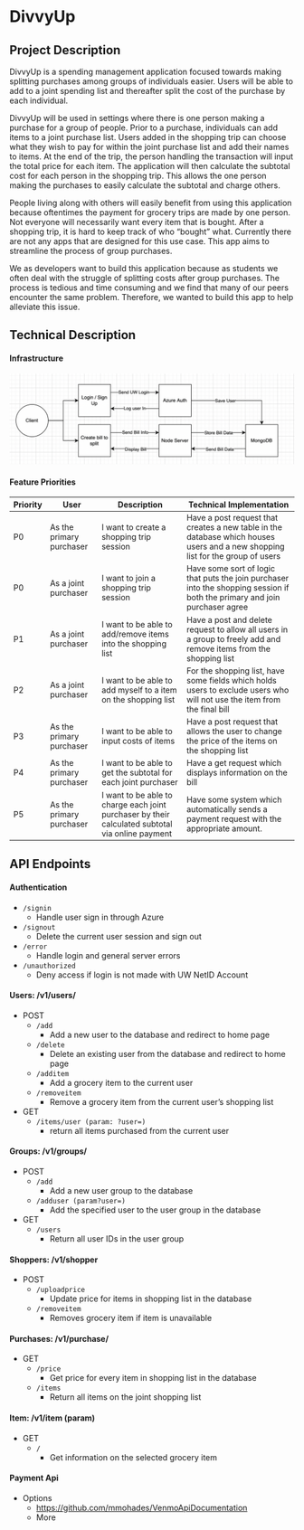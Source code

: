 # DivvyUp

## Project Description
DivvyUp is a spending management application focused towards making splitting purchases among groups of individuals easier. Users will be able to add to a joint spending list and thereafter split the cost of the purchase by each individual.

DivvyUp will be used in settings where there is one person making a purchase for a group of people. Prior to a purchase, individuals can add items to a joint purchase list. Users added in the shopping trip can choose what they wish to pay for within the joint purchase list and add their names to items. At the end of the trip, the person handling the transaction will input the total price for each item. The application will then calculate the subtotal cost for each person in the shopping trip. This allows the one person making the purchases to easily calculate the subtotal and charge others. 

People living along with others will easily benefit from using this application because oftentimes the payment for grocery trips are made by one person. Not everyone will necessarily want every item that is bought. After a shopping trip, it is hard to keep track of who “bought” what. Currently there are not any apps that are designed for this use case. This app aims to streamline the process of group purchases. 

We as developers want to build this application because as students we often deal with the struggle of splitting costs after group purchases. The process is tedious and time consuming and we find that many of our peers encounter the same problem. Therefore, we wanted to build this app to help alleviate this issue. 

## Technical Description

#### Infrastructure
![architecture diagram](diagrams/divvyinfra.png)

#### Feature Priorities
| Priority | User | Description | Technical Implementation |
|---|---|---|---|
| P0 | As the primary purchaser | I want to create a shopping trip session | Have a post request that creates a new table in the database which houses users and a new shopping list for the group of users |
| P0 | As a joint purchaser | I want to join a shopping trip session | Have some sort of logic that puts the join purchaser into the shopping session if both the primary and join purchaser agree |
| P1 | As a joint purchaser | I want to be able to add/remove items into the shopping list | Have a post and delete request to allow all users in a group to freely add and remove items from the shopping list |
| P2 | As a joint purchaser | I want to be able to add myself to a item on the shopping list | For the shopping list, have some fields which holds users to exclude users who will not use the item from the final bill | 
| P3 | As the primary purchaser | I want to be able to input costs of items | Have a post request that allows the user to change the price of the items on the shopping list | 
| P4 | As the primary  purchaser | I want to be able to get the subtotal for each joint purchaser | Have a get request which displays information on the bill |
| P5 | As the primary purchaser | I want to be able to charge each joint purchaser by their calculated subtotal via online payment | Have some system which automatically sends a payment request with the appropriate amount. |


## API Endpoints

#### Authentication
* `/signin`
    * Handle user sign in through Azure
* `/signout`
    * Delete the current user session and sign out
* `/error`
    * Handle login and general server errors
* `/unauthorized`
    * Deny access if login is not made with UW NetID Account

#### Users: /v1/users/
* POST
    * `/add `
        * Add a new user to the database and redirect to home page
    * `/delete`
        * Delete an existing user from the database and redirect to home page
    * `/additem`
        * Add a grocery item to the current user
    * `/removeitem`
        * Remove a grocery item from the current user’s shopping list
* GET
    * `/items/user (param: ?user=)`
        * return all items purchased from the current user

#### Groups: /v1/groups/
* POST
    * `/add`
        * Add a new user group to the database
    * `/adduser (param?user=)`
        * Add the specified user to the user group in the database
* GET
    * `/users`
        * Return all user IDs in the user group    
        
#### Shoppers: /v1/shopper
* POST
    * `/uploadprice`
        * Update price for items in shopping list in the database
    * `/removeitem `
        * Removes grocery item if item is unavailable 

#### Purchases: /v1/purchase/
* GET
    * `/price`
        * Get price for every item in shopping list in the database
    * `/items`
        * Return all items on the joint shopping list

#### Item: /v1/item (param)
* GET
    * `/`
        * Get information on the selected grocery item

#### Payment Api
* Options
    * https://github.com/mmohades/VenmoApiDocumentation
    * More

